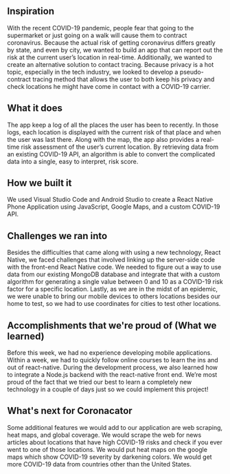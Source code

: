 ## Inspiration

With the recent COVID-19 pandemic, people fear that going to the supermarket or just going on a walk will cause them to contract coronavirus. Because the actual risk of getting coronavirus differs greatly by state, and even by city, we wanted to build an app that can report out the risk at the current user’s location in real-time.  Additionally, we wanted to create an alternative solution to contact tracing.  Because privacy is a hot topic, especially in the tech industry, we looked to develop a pseudo-contract tracing method that allows the user to both keep his privacy and check locations he might have come in contact with a COVID-19 carrier.

## What it does

The app keep a log of all the places the user has been to recently.  In those logs, each location is displayed with the current risk of that place and when the user was last there.  Along with the map, the app also provides a real-time risk assessment of the user’s current location.  By retrieving data from an existing COVID-19 API, an algorithm is able to convert the complicated data into a single, easy to interpret, risk score.

## How we built it

We used Visual Studio Code and Android Studio to create a React Native Phone Application using JavaScript, Google Maps, and a custom COVID-19 API.

## Challenges we ran into

Besides the difficulties that came along with using a new technology, React Native, we faced challenges that involved linking up the server-side code with the front-end React Native code. We needed to figure out a way to use data from our existing MongoDB database and integrate that with a custom algorithm for generating a single value between 0 and 10 as a COVID-19 risk factor for a specific location. Lastly, as we are in the midst of an epidemic, we were unable to bring our mobile devices to others locations besides our home to test, so we had to use coordinates for cities to test other locations.

## Accomplishments that we're proud of (What we learned)

Before this week, we had no experience developing mobile applications. Within a week, we had to quickly follow online courses to learn the ins and out of react-native. During the development process, we also learned how to integrate a Node.js backend with the react-native front end. We’re most proud of the fact that we tried our best to learn a completely new technology in a couple of days just so we could implement this project!

## What's next for Coronacator

Some additional features we would add to our application are web scraping, heat maps, and global coverage.
We would scrape the web for news articles about locations that have high COVID-19 risks and check if you ever went to one of those locations.
We would put heat maps on the google maps which show COVID-19 severity by darkening colors.
We would get more COVID-19 data from countries other than the United States.
